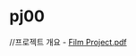 # pj00

//프로젝트 개요 - [Film Project.pdf](https://github.com/ChaeRimHong/pj00/files/9958490/Film.Project.pdf)
